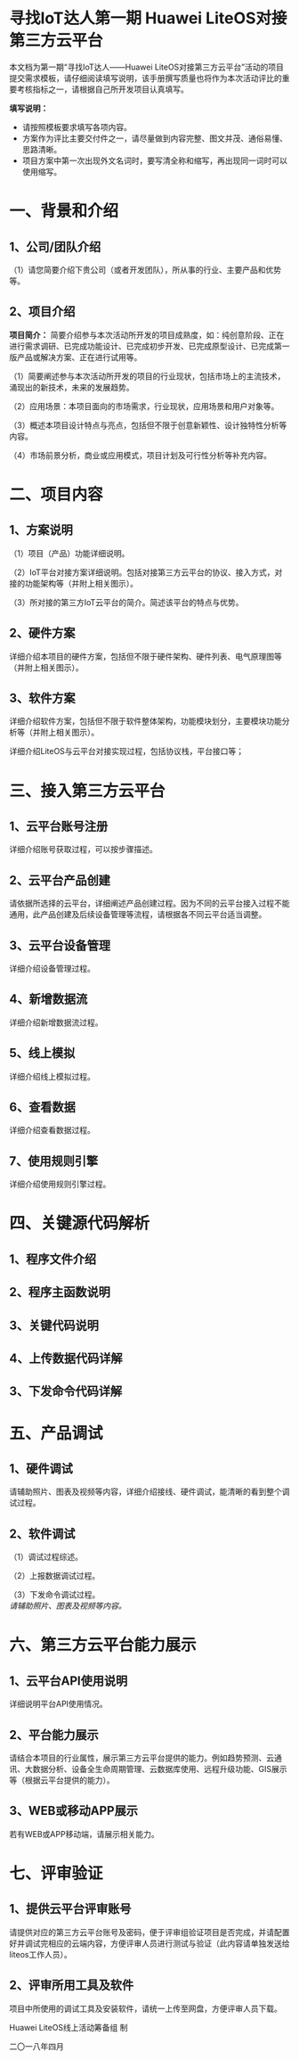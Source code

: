 # 寻找IoT达人第一期 Huawei LiteOS对接第三方云平台
本文档为第一期“寻找IoT达人——Huawei LiteOS对接第三方云平台”活动的项目提交需求模板，请仔细阅读填写说明，该手册撰写质量也将作为本次活动评比的重要考核指标之一，请根据自己所开发项目认真填写。

**填写说明：**  
- 请按照模板要求填写各项内容。
- 方案作为评比主要交付件之一，请尽量做到内容完整、图文并茂、通俗易懂、思路清晰。
- 项目方案中第一次出现外文名词时，要写清全称和缩写，再出现同一词时可以使用缩写。

一、背景和介绍
==============

1、公司/团队介绍
----------------
（1）请您简要介绍下贵公司（或者开发团队），所从事的行业、主要产品和优势等。  


2、项目介绍
-----------

**项目简介：**
简要介绍参与本次活动所开发的项目成熟度，如：纯创意阶段、正在进行需求调研、已完成功能设计、已完成初步开发、已完成原型设计、已完成第一版产品或解决方案、正在进行试用等。  

（1）简要阐述参与本次活动所开发的项目的行业现状，包括市场上的主流技术，涌现出的新技术，未来的发展趋势。

（2）应用场景：本项目面向的市场需求，行业现状，应用场景和用户对象等。

（3）概述本项目设计特点与亮点，包括但不限于创意新颖性、设计独特性分析等内容。

（4）市场前景分析，商业或应用模式，项目计划及可行性分析等补充内容。


二、项目内容
============

1、方案说明
-----------
（1）项目（产品）功能详细说明。

（2）IoT平台对接方案详细说明。包括对接第三方云平台的协议、接入方式，对接的功能架构等（并附上相关图示）。

（3）所对接的第三方IoT云平台的简介。简述该平台的特点与优势。  



2、硬件方案
-----------
详细介绍本项目的硬件方案，包括但不限于硬件架构、硬件列表、电气原理图等（并附上相关图示）。  


3、软件方案
-----------
详细介绍软件方案，包括但不限于软件整体架构，功能模块划分，主要模块功能分析等（并附上相关图示）。

详细介绍LiteOS与云平台对接实现过程，包括协议栈，平台接口等； 


三、接入第三方云平台
====================

1、云平台账号注册
-----------------
详细介绍账号获取过程，可以按步骤描述。  


2、云平台产品创建
-----------------
请依据所选择的云平台，详细阐述产品创建过程。因为不同的云平台接入过程不能通用，此产品创建及后续设备管理等流程，请根据各不同云平台适当调整。  


3、云平台设备管理
-----------------
详细介绍设备管理过程。  


4、新增数据流
-------------
详细介绍新增数据流过程。  


5、线上模拟
-----------
详细介绍线上模拟过程。  


6、查看数据
-----------
详细介绍查看数据过程。  


7、使用规则引擎
---------------
详细介绍使用规则引擎过程。  


四、关键源代码解析
==================

1、程序文件介绍
---------------

2、程序主函数说明
-----------------

3、关键代码说明
---------------

4、上传数据代码详解
-------------------

3、下发命令代码详解
-------------------

五、产品调试
============

1、硬件调试
-----------
请辅助照片、图表及视频等内容，详细介绍接线、硬件调试，能清晰的看到整个调试过程。  


2、软件调试
-----------
（1）调试过程综述。

（2）上报数据调试过程。

（3）下发命令调试过程。  
*请辅助照片、图表及视频等内容。*

六、第三方云平台能力展示
========================

1、云平台API使用说明
--------------------
详细说明平台API使用情况。


2、平台能力展示
---------------
请结合本项目的行业属性，展示第三方云平台提供的能力。例如趋势预测、云通讯、大数据分析、设备全生命周期管理、云数据库使用、远程升级功能、GIS展示等（根据云平台提供的能力）。  


3、WEB或移动APP展示
-------------------
若有WEB或APP移动端，请展示相关能力。  


七、评审验证
============

1、提供云平台评审账号
---------------------
请提供对应的第三方云平台账号及密码，便于评审组验证项目是否完成，并请配置好并调试完相应的云端内容，方便评审人员进行测试与验证（此内容请单独发送给liteos工作人员）。  


2、评审所用工具及软件
---------------------
项目中所使用的调试工具及安装软件，请统一上传至网盘，方便评审人员下载。  



Huawei LiteOS线上活动筹备组 制  

二〇一八年四月
